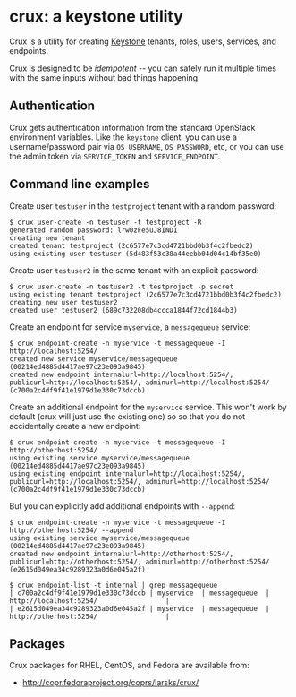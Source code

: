 # crux: a keystone utility

Crux is a utility for creating [Keystone][] tenants, roles, users,
services, and endpoints.

Crux is designed to be *idempotent* -- you can safely run it multiple
times with the same inputs without bad things happening.

[keystone]: http://docs.openstack.org/developer/keystone/

## Authentication

Crux gets authentication information from the standard OpenStack
environment variables.  Like the `keystone` client, you can use a
username/password pair via `OS_USERNAME`, `OS_PASSWORD`, etc, or you
can use the admin token via `SERVICE_TOKEN` and `SERVICE_ENDPOINT`.

## Command line examples

Create user `testuser` in the `testproject` tenant with a random
password:

    $ crux user-create -n testuser -t testproject -R
    generated random password: lrw0zFe5uJ8IND1
    creating new tenant
    created tenant testproject (2c6577e7c3cd4721bbd0b3f4c2fbedc2)
    using existing user testuser (5d483f53c38a44eebb04d04c14bf35e0)

Create user `testuser2` in the same tenant with an explicit password:

    $ crux user-create -n testuser2 -t testproject -p secret
    using existing tenant testproject (2c6577e7c3cd4721bbd0b3f4c2fbedc2)
    creating new user testuser2
    created user testuser2 (689c732208db4ccca1844f72cd1844b3)

Create an endpoint for service `myservice`, a `messagequeue` service:

    $ crux endpoint-create -n myservice -t messagequeue -I http://localhost:5254/
    created new service myservice/messagequeue (00214ed4885d4417ae97c23e093a9845)
    created new endpoint internalurl=http://localhost:5254/, publicurl=http://localhost:5254/, adminurl=http://localhost:5254/ (c700a2c4df9f41e1979d1e330c73dccb)

Create an additional endpoint for the `myservice` service.  This won't
work by default (crux will just use the existing one) so so that you
do not accidentally create a new endpoint:

    $ crux endpoint-create -n myservice -t messagequeue -I http://otherhost:5254/
    using existing service myservice/messagequeue (00214ed4885d4417ae97c23e093a9845)
    using existing endpoint internalurl=http://localhost:5254/, publicurl=http://localhost:5254/, adminurl=http://localhost:5254/ (c700a2c4df9f41e1979d1e330c73dccb)

But you can explicitly add additional endpoints with `--append`:

    $ crux endpoint-create -n myservice -t messagequeue -I http://otherhost:5254/ --append
    using existing service myservice/messagequeue (00214ed4885d4417ae97c23e093a9845)
    created new endpoint internalurl=http://otherhost:5254/, publicurl=http://otherhost:5254/, adminurl=http://otherhost:5254/ (e2615d049ea34c9289323a0d6e045a2f)

    $ crux endpoint-list -t internal | grep messagequeue
    | c700a2c4df9f41e1979d1e330c73dccb | myservice  | messagequeue  | http://localhost:5254/                 |
    | e2615d049ea34c9289323a0d6e045a2f | myservice  | messagequeue  | http://otherhost:5254/                 |

## Packages

Crux packages for RHEL, CentOS, and Fedora are available from:

- http://copr.fedoraproject.org/coprs/larsks/crux/

